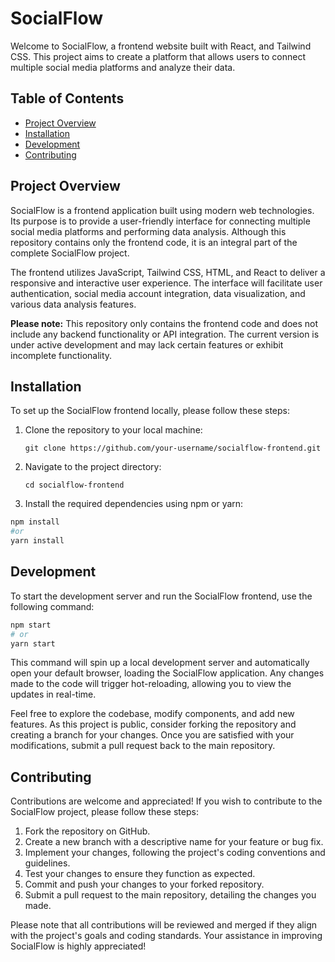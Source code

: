 # SocialFlow

Welcome to SocialFlow, a frontend website built with React, and Tailwind CSS. This project aims to create a platform that allows users to connect multiple social media platforms and analyze their data.

## Table of Contents

- [Project Overview](#project-overview)
- [Installation](#installation)
- [Development](#development)
- [Contributing](#contributing)

## Project Overview

SocialFlow is a frontend application built using modern web technologies. Its purpose is to provide a user-friendly interface for connecting multiple social media platforms and performing data analysis. Although this repository contains only the frontend code, it is an integral part of the complete SocialFlow project.

The frontend utilizes JavaScript, Tailwind CSS, HTML, and React to deliver a responsive and interactive user experience. The interface will facilitate user authentication, social media account integration, data visualization, and various data analysis features.

**Please note:** This repository only contains the frontend code and does not include any backend functionality or API integration. The current version is under active development and may lack certain features or exhibit incomplete functionality.

## Installation

To set up the SocialFlow frontend locally, please follow these steps:

1. Clone the repository to your local machine:

   `git clone https://github.com/your-username/socialflow-frontend.git`
2. Navigate to the project directory:

   `cd socialflow-frontend`

3. Install the required dependencies using npm or yarn:

```bash
npm install
#or
yarn install
```
## Development
To start the development server and run the SocialFlow frontend, use the following command:

```bash
npm start
# or
yarn start
```
This command will spin up a local development server and automatically open your default browser, loading the SocialFlow application. Any changes made to the code will trigger hot-reloading, allowing you to view the updates in real-time.

Feel free to explore the codebase, modify components, and add new features. As this project is public, consider forking the repository and creating a branch for your changes. Once you are satisfied with your modifications, submit a pull request back to the main repository.

## Contributing
Contributions are welcome and appreciated! If you wish to contribute to the SocialFlow project, please follow these steps:

1. Fork the repository on GitHub.
2. Create a new branch with a descriptive name for your feature or bug fix.
3. Implement your changes, following the project's coding conventions and guidelines.
4. Test your changes to ensure they function as expected.
5. Commit and push your changes to your forked repository.
6. Submit a pull request to the main repository, detailing the changes you made.

Please note that all contributions will be reviewed and merged if they align with the project's goals and coding standards. Your assistance in improving SocialFlow is highly appreciated!
